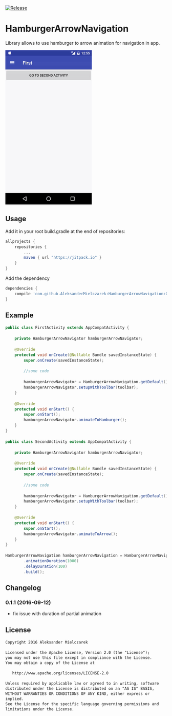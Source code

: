 [![Release](https://jitpack.io/v/AleksanderMielczarek/HamburgerArrowNavigation.svg)](https://jitpack.io/#AleksanderMielczarek/HamburgerArrowNavigation)

# HamburgerArrowNavigation

Library allows to use hamburger to arrow animation for navigation in app.

![Logo](images/example.gif)

## Usage

Add it in your root build.gradle at the end of repositories:

```groovy
allprojects {
	repositories {
        ...
        maven { url "https://jitpack.io" }
    }
}
```

Add the dependency

```groovy
dependencies {
    compile 'com.github.AleksanderMielczarek:HamburgerArrowNavigation:0.1.0'
}
```

## Example

```java
public class FirstActivity extends AppCompatActivity {

    private HamburgerArrowNavigator hamburgerArrowNavigator;
    
    @Override
    protected void onCreate(@Nullable Bundle savedInstanceState) {
        super.onCreate(savedInstanceState);
      
        //some code
      
        hamburgerArrowNavigator = HamburgerArrowNavigation.getDefault().getHamburgerArrowNavigator(this);
        hamburgerArrowNavigator.setupWithToolbar(toolbar);
    }
    
    @Override
    protected void onStart() {
        super.onStart();
        hamburgerArrowNavigator.animateToHamburger();
    }
}

public class SecondActivity extends AppCompatActivity {

    private HamburgerArrowNavigator hamburgerArrowNavigator;
    
    @Override
    protected void onCreate(@Nullable Bundle savedInstanceState) {
        super.onCreate(savedInstanceState);
     
        //some code
     
        hamburgerArrowNavigator = HamburgerArrowNavigation.getDefault().getHamburgerArrowNavigator(this);
        hamburgerArrowNavigator.setupWithToolbar(toolbar);
    }
    
    @Override
    protected void onStart() {
        super.onStart();
        hamburgerArrowNavigator.animateToArrow();
    }
}

HamburgerArrowNavigation hamburgerArrowNavigation = HamburgerArrowNavigation.builder()
        .animationDuration(1000)
        .delayDuration(100)
        .build();
```
 
## Changelog
 
### 0.1.1 (2016-09-12)
 
- fix issue with duration of partial animation
 
## License

    Copyright 2016 Aleksander Mielczarek

    Licensed under the Apache License, Version 2.0 (the "License");
    you may not use this file except in compliance with the License.
    You may obtain a copy of the License at

       http://www.apache.org/licenses/LICENSE-2.0

    Unless required by applicable law or agreed to in writing, software
    distributed under the License is distributed on an "AS IS" BASIS,
    WITHOUT WARRANTIES OR CONDITIONS OF ANY KIND, either express or implied.
    See the License for the specific language governing permissions and
    limitations under the License.